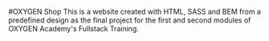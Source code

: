 #OXYGEN Shop
This is a website created with HTML, SASS and BEM from a predefined design as the final project for the first and second modules of OXYGEN Academy's Fullstack Training.